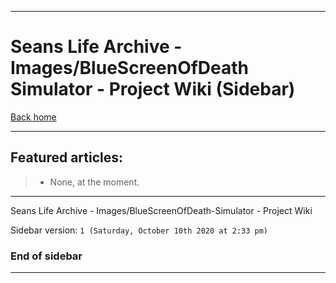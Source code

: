 
***

# Seans Life Archive - Images/BlueScreenOfDeath Simulator - Project Wiki (Sidebar)

[Back home](https://github.com/seanpm2001/SeansLifeArchive_Images_BlueScreenOfDeath-Simulator/wiki/)

***

## Featured articles:

> * None, at the moment.

***

Seans Life Archive - Images/BlueScreenOfDeath-Simulator - Project Wiki

Sidebar version: `1 (Saturday, October 10th 2020 at 2:33 pm)`

### End of sidebar

***
